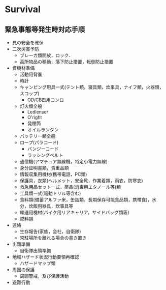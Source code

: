 # Survival

## 緊急事態等発生時対応手順
- 見の安全を確保
- 二次災害予防
  - ブレーカ類開放，ロック．
  - 高所物品の移動，落下防止措置，転倒防止措置
- 資機材準備
  - 活動用背嚢
  - 時計
  - キャンピング用具一式(テント類，寝具類，炊事具，ナイフ類，火器類，スコップ)
    - OD/CB缶用コンロ
  - 灯火類全般
    - Ledlenser
    - O'right
    - 発煙筒
    - オイルランタン
  - バッテリー類全般
  - ロープ(パラコード)
    - バンジーコード
    - ラッシングベルト
  - 通信機(アマチュア無線機，特定小電力無線)
  - 身分証明書類，貴重品類
  - 情報収集用機材(携帯電話，PC類)
  - 保護具，衣類(ヘルメット，安全靴，作業着類，雨衣，防寒衣)
  - 救急用品セット一式，薬品(消毒用エタノール等)類
  - 工具類一式(電動ドリル等含む)
  - 食料類(備蓄アルファ米，缶詰類，長期保存可能食品類，携帯食)，水分，炊飯用器具，炊事具等
  - 輸送用機材(バイク用リアキャリア，サイドバッグ類等)
  - 燃料類
- 連絡
  - 生存報告(家族，会社，自衛隊)
  - 常駐場所を離れる場合の書き置き
- 出頭準備
  - 自衛隊出頭準備
- 地域ハザード状況行動要領再確認
  - ハザードマップ類
- 周囲の保護
  - 周囲警戒，及び保護活動
- 避難行動